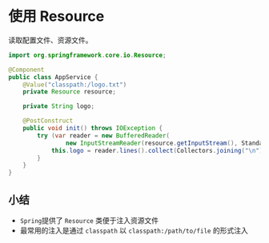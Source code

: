 # 使用 Resource

读取配置文件、资源文件。

```java
import org.springframework.core.io.Resource;

@Component
public class AppService {
    @Value("classpath:/logo.txt")
    private Resource resource;

    private String logo;

    @PostConstruct
    public void init() throws IOException {
        try (var reader = new BufferedReader(
                new InputStreamReader(resource.getInputStream(), StandardCharsets.UTF_8))) {
            this.logo = reader.lines().collect(Collectors.joining("\n"));
        }
    }
}
```

## 小结
- ```Spring```提供了 ```Resource``` 类便于注入资源文件
- 最常用的注入是通过 ```classpath``` 以 ```classpath:/path/to/file``` 的形式注入
